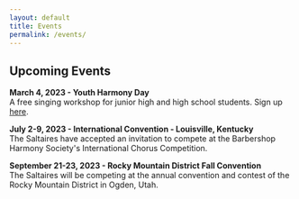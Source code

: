 ```yaml
---
layout: default
title: Events
permalink: /events/
---
```


<h2 class="top">Upcoming Events</h2>

<!---
**Auditions for 2023**
<br>
Audition slots are currently available for the upcoming season. Email <a href="mailto: contact@saltaires.org">contact@saltaires.org</a> to schedule yours today.
--->

**March 4, 2023 - Youth Harmony Day**
<br>
A free singing workshop for junior high and high school students. Sign up <a target="_blank" href="https://docs.google.com/forms/d/e/1FAIpQLSfAvvPwQYo-CtJpoy_gQtFB1y-XKEYlhXJgyCKjvbomgZOFmQ/viewform">here</a>.

**July 2-9, 2023 - International Convention - Louisville, Kentucky**
<br>
The Saltaires have accepted an invitation to compete at the Barbershop Harmony Society's International Chorus Competition.

**September 21-23, 2023 - Rocky Mountain District Fall Convention**
<br>
The Saltaires will be competing at the annual convention and contest of the Rocky Mountain District in Ogden, Utah.